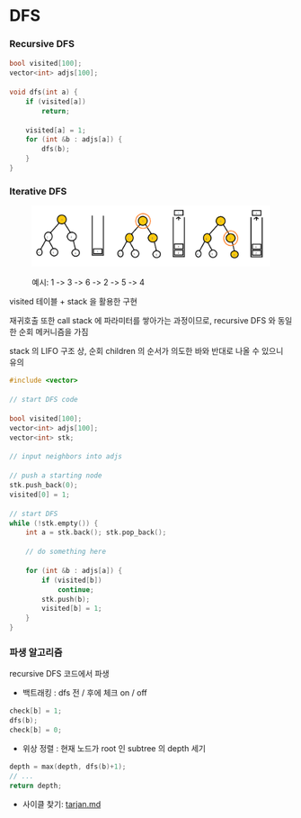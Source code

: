 # DFS

### Recursive DFS

```cpp
bool visited[100];
vector<int> adjs[100];

void dfs(int a) {
    if (visited[a])
        return;
    
    visited[a] = 1;
    for (int &b : adjs[a]) {
        dfs(b);
    }
}
```



### Iterative DFS

<figure><img src="../../.gitbook/assets/image (24).png" alt=""><figcaption><p>예시: 1 -> 3 -> 6 -> 2 -> 5 -> 4</p></figcaption></figure>

visited 테이블 + stack 을 활용한 구현

재귀호출 또한 call stack 에 파라미터를 쌓아가는 과정이므로, recursive DFS 와 동일한 순회 메커니즘을 가짐

stack 의 LIFO 구조 상, 순회 children 의 순서가 의도한 바와 반대로 나올 수 있으니 유의

```cpp
#include <vector>

// start DFS code
                
bool visited[100];
vector<int> adjs[100];
vector<int> stk;

// input neighbors into adjs

// push a starting node
stk.push_back(0);
visited[0] = 1;

// start DFS
while (!stk.empty()) {
    int a = stk.back(); stk.pop_back();
    
    // do something here
    
    for (int &b : adjs[a]) {
        if (visited[b])
            continue;
        stk.push(b);
        visited[b] = 1;
    }
}
```





### 파생 알고리즘

recursive DFS 코드에서 파생



* 백트래킹 : dfs 전 / 후에 체크 on / off

```cpp
check[b] = 1; 
dfs(b); 
check[b] = 0;
```



* 위상 정렬 : 현재 노드가 root 인 subtree 의 depth 세기

```cpp
depth = max(depth, dfs(b)+1); 
// ... 
return depth;
```



* 사이클 찾기: [tarjan.md](tarjan.md "mention")
